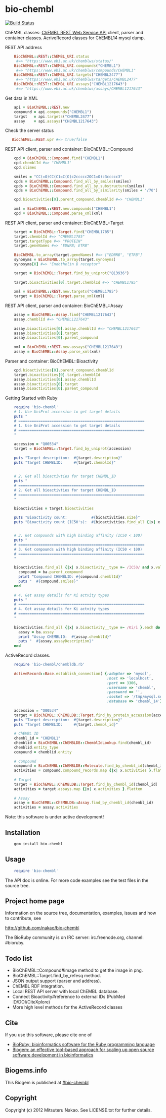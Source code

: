 # bio-chembl

[![Build Status](https://secure.travis-ci.org/nakao/bio-chembl.png)](http://travis-ci.org/nakao/bio-chembl)

ChEMBL classes:
[ChEMBL REST Web Service API](https://www.ebi.ac.uk/chembldb/ws) client, parser and container classes. 
AcriveRecord classes for ChEMBL14 mysql dump.

REST API address

```ruby
    BioChEMBL::REST::ChEMBL_URI.status
     #=> "https://www.ebi.ac.uk/chemblws/status/" 
    BioChEMBL::REST::ChEMBL_URI.compounds("CHEMBL1") 
     #=> "https://www.ebi.ac.uk/chemblws/compounds/CHEMBL1"
    BioChEMBL::REST::ChEMBL_URI.targets("CHEMBL2477") 
     #=> "https://www.ebi.ac.uk/chemblws/targets/CHEMBL2477"
    BioChEMBL::REST::ChEMBL_URI.assays("CHEMBL1217643") 
     #=> "https://www.ebi.ac.uk/chemblws/assays/CHEMBL1217643"
```

Get data in XML

```ruby     
    api = BioChEMBL::REST.new
    compound = api.compounds("CHEMBL1")
    targst   = api.targets("CHEMBL2477")
    assay    = api.assays("CHEMBL1217643")
```

Check the server status

```ruby
   BioChEMBL::REST.up? #=> true/false
```   

REST API client, parser and container: BioChEMBL::Compound

```ruby
    cpd = BioChEMBL::Compound.find("CHEMBL1")
    cpd.chemblId #=> "CHEMBL1"
    cpd.slimes
   
    smiles = "CC(=O)CC(C1=C(O)c2ccccc2OC1=O)c3ccccc3"
    cpds = BioChEMBL::Compound.find_all_by_smiles(smiles)
    cpds = BioChEMBL::Compound.find_all_by_substructure(smiles)
    cpds = BioChEMBL::Compound.find_all_by_similarity(smiles + "/70")

    cpd.bioactivities[0].parent_compound.chemblId #=> "CHEMBL1"
    
    xml = BioChEMBL::REST.new.compounds("CHEMBL1") 
    cpd = BioChEMBL::Compound.parse_xml(xml)
```

REST API client, parser and container: BioChEMBL::Target

```ruby       
    target = BioChEMBL::Target.find("CHEMBL1785")
    target.chemblId #=> "CHEMBL1785"
    target.targetType #=> "PROTEIN"
    target.geneNames #=> "EDNRB; ETRB"
    
    BioChEMBL.to_array(target.geneNames) #=> ["EDNRB", "ETRB"]
    synonyms = BioChEMBL.to_array(target.synonyms)
    synosyms[0] #=> "Endothelin B receptor"

    target = BioChEMBL::Target.find_by_uniprot("Q13936")
    
    target.bioactivities[0].target.chemblId #=> "CHEMBL1785"
    
    xml = BioChEMBL::REST.new.targets("CHEMBL1785")     
    target = BioChEMBL::Target.parse_xml(xml)
```

REST API client, parser and container: BioChEMBL::Assay

```ruby   
    assay = BioChEMBL::Assay.find("CHEMBL1217643")
    assay.chemblId #=> "CHEMBL1217643"
    
    assay.bioactivities[0].assay.chemblId #=> "CHEMBL1217643"
    assay.bioactivities[0].target
    assay.bioactivities[0].parent_compound
    
    xml = BioChEMBL::REST.new.assays("CHEMBL1217643") 
    assay = BioChEMBL::Assay.parse_xml(xml)
```

Parser and container: BioChEMBL::Bioactivity

```ruby
    cpd.bioactivities[0].parent_compound.chemblId
    target.bioactivities[0].target.chemblId
    assay.bioactivities[0].assay.chemblId
    assay.bioactivities[0].target
    assay.bioactivities[0].parent_compound
```

Getting Started with Ruby

```ruby
    require 'bio-chembl'
    # 1. Use UniProt accession to get target details
    puts "
    # =========================================================
    # 1. Use UniProt accession to get target details
    # =========================================================
    "
    
  	accession = "Q00534"
  	target = BioChEMBL::Target.find_by_uniprot(accession)
  	
  	puts "Target description:  #{target.description}"
  	puts "Target CHEMBLID:     #{target.chemblId}"
  	
  
    # 2. Get all bioactivties for target CHEMBL_ID
    puts "
	# =========================================================
	# 2. Get all bioactivties for target CHEMBL_ID
	# =========================================================
	"

	bioactivities = target.bioactivities
	
	puts "Bioactivity count:           #{bioactivities.size}"
	puts "Bioactivity count (IC50's):  #{bioactivities.find_all {|x| x.bioactivity__type =~ /IC50/}.size}"


	# 3. Get compounds with high binding affinity (IC50 < 100)
	puts "
	# =========================================================
	# 3. Get compounds with high binding affinity (IC50 < 100)
	# =========================================================
	"

	bioactivities.find_all {|x| x.bioactivity__type =~ /IC50/ and x.value.to_i < 100 }.each do |ba|
	  compound = ba.parent_compound
	  print "Compound CHEMBLID: #{compound.chemblId}"
	  puts "  #{compound.smiles}"
	end
	
	# 4. Get assay details for Ki actvity types
	puts "
	# =========================================================
	# 4. Get assay details for Ki actvity types
	# =========================================================
	"
	
	bioactivities.find_all {|x| x.bioactivity__type =~ /Ki/i }.each do |ba|
	  assay = ba.assay
	  print "Assay CHEMBLID:  #{assay.chemblId}"
	  puts "  #{assay.assayDescription}"
	end
```
ActiveRecord classes.
```ruby
	require 'bio-chembl/chembldb.rb'
	
	ActiveRecord::Base.establish_connection( {:adapter => 'mysql', 
    	                                      :host => 'localhost',
        	                                  :port => 3306,
            	                              :username => 'chembl', 
                	                          :password => '', 
                    	                      :socket => '/tmp/mysql.sock',
                        	                  :database => 'chembl_14'} )
                        	                  
  	accession = "Q00534"
	target = BioChEMBL::ChEMBLDB::Target.find_by_protein_accession(accession)
	puts "Target description:  #{target.description}"
	puts "Target CHEMBLID:     #{target.chembl_id}"
	
	# ChEMBL ID
	chembl_id = "CHEMBL1"
	chemblid = BioChEMBL::ChEMBLDB::ChemblIdLookup.find(chembl_id)
	chemblid.entity_type 
	compound = chemblid.entity
	
	# Compound
	compound = BioChEMBL::ChEMBLDB::Molecule.find_by_chembl_id(chembl_id)
	activities = compound.compound_records.map {|x| x.activities }.flatten
	
	# Target
	target = BioChEMBL::ChEMBLDB::Target.find_by_chembl_id(chembl_id)
	activities = target.assays.map {|x| x.activities }.flatten
	
	# Assay
	assay = BioChEMBL::ChEMBLDB::Assay.find_by_chembl_id(chembl_id)
	activities = assay.activities
```
Note: this software is under active development!

## Installation

```sh
    gem install bio-chembl
```

## Usage

```ruby
    require 'bio-chembl'
```

The API doc is online. For more code examples see the test files in
the source tree.
        
## Project home page

Information on the source tree, documentation, examples, issues and
how to contribute, see

  http://github.com/nakao/bio-chembl

The BioRuby community is on IRC server: irc.freenode.org, channel: #bioruby.

## Todo list

* BioChEMBL::Compound#image method to get the image in png.
* BioChEMBL::Target.find_by_refesq method.
* JSON output support (parser and address).
* ChEMBL RDF integration.
* Local REST API server with local ChEMBL database.
* Connect Bioactivity#reference to external IDs (PubMed ID/DOI/CiteXplore)
* More high level methods for the ActiveRecord classes

## Cite

If you use this software, please cite one of
  
* [BioRuby: bioinformatics software for the Ruby programming language](http://dx.doi.org/10.1093/bioinformatics/btq475)
* [Biogem: an effective tool-based approach for scaling up open source software development in bioinformatics](http://dx.doi.org/10.1093/bioinformatics/bts080)

## Biogems.info

This Biogem is published at [#bio-chembl](http://biogems.info/index.html)

## Copyright

Copyright (c) 2012 Mitsuteru Nakao. See LICENSE.txt for further details.

